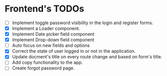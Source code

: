 # Frontend's TODOs

- [ ] Implement toggle password visibility in the login and register forms.
- [x] Implement a Loader component.
- [x] Implement Date picker field component
- [x] Implement Drop-down field component
- [ ] Auto focus on new fields and options
- [x] Correct the state of user logged in or not in the application.
- [x] Update docment's title on every route change and based on form's title.
- [ ] Add copy functionality to the app.
- [ ] Create forgot password page.

